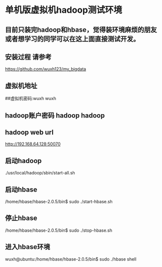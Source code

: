 # 单机版虚拟机hadoop测试环境
## 目前只装完hadoop和hbase，觉得装环境麻烦的朋友或者想学习的同学可以在这上面直接测试开发。

## 安装过程 请参考
https://github.com/wuxh123/my_bigdata

## 虚拟机地址

##虚拟机密码:wuxh wuxh
## hadoop账户密码 hadoop hadoop

## hadoop web url
http://192.168.64.128:50070

## 启动hadoop
./usr/local/hadoop/sbin/start-all.sh

## 启动hbase
/home/hbase/hbase-2.0.5/bin$ sudo ./start-hbase.sh

## 停止hbase
/home/hbase/hbase-2.0.5/bin$ sudo ./stop-hbase.sh

## 进入hbase环境
wuxh@ubuntu:/home/hbase/hbase-2.0.5/bin$ sudo ./hbase shell
